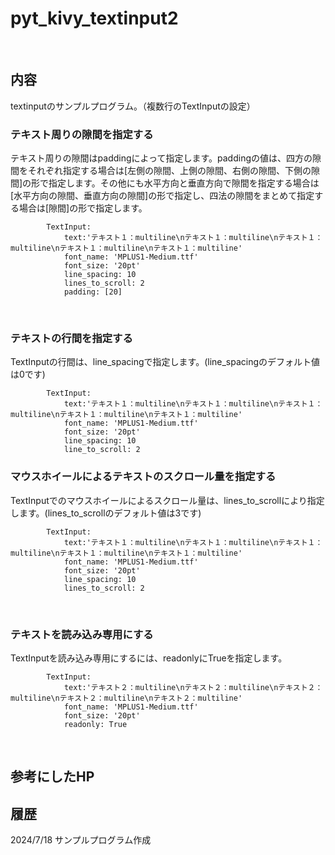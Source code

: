 # pyt_kivy_textinput2

<br>

## 内容 

textinputのサンプルプログラム。（複数行のTextInputの設定）

### テキスト周りの隙間を指定する

テキスト周りの隙間はpaddingによって指定します。paddingの値は、四方の隙間をそれぞれ指定する場合は[左側の隙間、上側の隙間、右側の隙間、下側の隙間]の形で指定します。その他にも水平方向と垂直方向で隙間を指定する場合は[水平方向の隙間、垂直方向の隙間]の形で指定し、四法の隙間をまとめて指定する場合は[隙間]の形で指定します。

```
        TextInput:
            text:'テキスト１：multiline\nテキスト１：multiline\nテキスト１：multiline\nテキスト１：multiline\nテキスト１：multiline'
            font_name: 'MPLUS1-Medium.ttf'
            font_size: '20pt'
            line_spacing: 10
            lines_to_scroll: 2
            padding: [20]
```

<br>

### テキストの行間を指定する

TextInputの行間は、line_spacingで指定します。(line_spacingのデフォルト値は0です)

```
        TextInput:
            text:'テキスト１：multiline\nテキスト１：multiline\nテキスト１：multiline\nテキスト１：multiline\nテキスト１：multiline'
            font_name: 'MPLUS1-Medium.ttf'
            font_size: '20pt'
            line_spacing: 10
            line_to_scroll: 2
```

### マウスホイールによるテキストのスクロール量を指定する

TextInputでのマウスホイールによるスクロール量は、lines_to_scrollにより指定します。(lines_to_scrollのデフォルト値は3です)

```
        TextInput:
            text:'テキスト１：multiline\nテキスト１：multiline\nテキスト１：multiline\nテキスト１：multiline\nテキスト１：multiline'
            font_name: 'MPLUS1-Medium.ttf'
            font_size: '20pt'
            line_spacing: 10
            lines_to_scroll: 2
```

<br>

### テキストを読み込み専用にする

TextInputを読み込み専用にするには、readonlyにTrueを指定します。

```
        TextInput:
            text:'テキスト２：multiline\nテキスト２：multiline\nテキスト２：multiline\nテキスト２：multiline\nテキスト２：multiline'
            font_name: 'MPLUS1-Medium.ttf'
            font_size: '20pt'
            readonly: True
```

<br>

## 参考にしたHP

## 履歴

2024/7/18 サンプルプログラム作成
